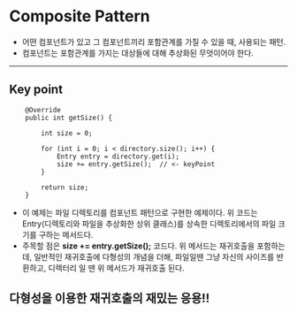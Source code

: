 # Composite Pattern
* 어떤 컴포넌트가 있고 그 컴포넌트끼리 포함관계를 가질 수 있을 때, 사용되는 패턴.
* 컴포넌트는 포함관계를 가지는 대상들에 대해 추상화된 무엇이어야 한다. 
***

## Key point
```
    @Override
    public int getSize() {

        int size = 0;

        for (int i = 0; i < directory.size(); i++) {
            Entry entry = directory.get(i);
            size += entry.getSize();  // <- keyPoint
        }

        return size;
    }
```
* 이 예제는 파일 디렉토리를 컴포넌트 패턴으로 구현한 예제이다. 위 코드는 Entry(디렉토리와 파일을 추상화한 상위 클래스)를 상속한
디렉토리에서의 파일 크기를 구하는 메서드다. 
* 주목할 점은 **size += entry.getSize();** 코드다. 위 메서드는 재귀호출을 포함하는데, 일반적인 재귀호출에 다형성의 개념을 더해, 파일일땐
그냥 자신의 사이즈를 반환하고, 디렉터리 일 땐 위 메서드가 재귀호출 된다.

## 다형성을 이용한 재귀호출의 재밌는 응용!!
